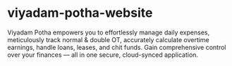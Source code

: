 # viyadam-potha-website
Viyadam Potha empowers you to effortlessly manage daily expenses, meticulously track normal &amp; double OT, accurately calculate overtime earnings, handle loans, leases, and chit funds. Gain comprehensive control over your finances — all in one secure, cloud-synced application.
